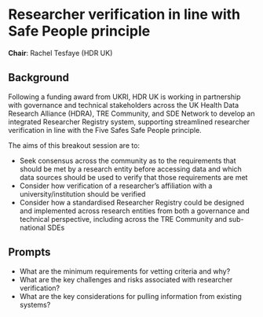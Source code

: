 # Researcher verification in line with Safe People principle

**Chair**: Rachel Tesfaye (HDR UK)

## Background

Following a funding award from UKRI, HDR UK is working in partnership with governance and technical stakeholders across the UK Health Data Research Alliance (HDRA), TRE Community, and SDE Network to develop an integrated Researcher Registry system, supporting streamlined researcher verification in line with the Five Safes Safe People principle.

The aims of this breakout session are to:

- Seek consensus across the community as to the requirements that should be met by a research entity before accessing data and which data sources should be used to verify that those requirements are met
- Consider how verification of a researcher’s affiliation with a university/institution should be verified
- Consider how a standardised Researcher Registry could be designed and implemented across research entities from both a governance and technical perspective, including across the TRE Community and sub-national SDEs

## Prompts

- What are the minimum requirements for vetting criteria and why?
- What are the key challenges and risks associated with researcher verification?
- What are the key considerations for pulling information from existing systems?

